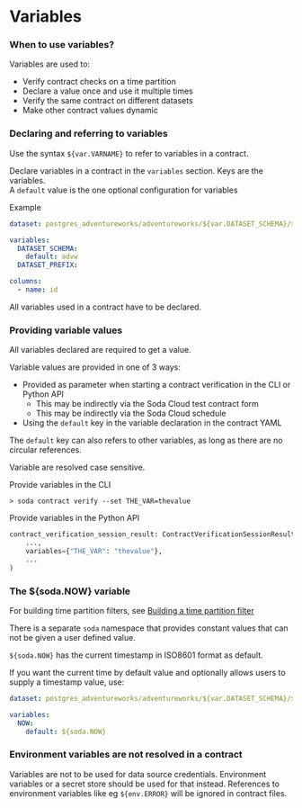 # Variables

### When to use variables?

Variables are used to:

* Verify contract checks on a time partition
* Declare a value once and use it multiple times
* Verify the same contract on different datasets
* Make other contract values dynamic

### Declaring and referring to variables
Use the syntax `${var.VARNAME}` to refer to variables in a contract.

Declare variables in a contract in the `variables` section. Keys are the variables.  
A `default` value is the one optional configuration for variables

Example
```yaml
dataset: postgres_adventureworks/adventureworks/${var.DATASET_SCHEMA}/${var.DATASET_PREFIX}_employee

variables: 
  DATASET_SCHEMA:
    default: advw
  DATASET_PREFIX:

columns:
  - name: id
```

All variables used in a contract have to be declared.

### Providing variable values

All variables declared are required to get a value.

Variable values are provided in one of 3 ways: 
* Provided as parameter when starting a contract verification in the CLI or Python API
  * This may be indirectly via the Soda Cloud test contract form
  * This may be indirectly via the Soda Cloud schedule
* Using the `default` key in the variable declaration in the contract YAML

The `default` key can also refers to other variables, as long as there are no circular 
references.

Variable are resolved case sensitive.

Provide variables in the CLI
```shell
> soda contract verify --set THE_VAR=thevalue
```

Provide variables in the Python API
```python
contract_verification_session_result: ContractVerificationSessionResult = ContractVerificationSession.execute(
    ...,
    variables={"THE_VAR": "thevalue"},
    ...
)
```

### The ${soda.NOW} variable

For building time partition filters, see [Building a time partition filter](filters.md#building-a-time-partition-filter) 

There is a separate `soda` namespace that provides constant values that can not be given a 
user defined value.

`${soda.NOW}` has the current timestamp in ISO8601 format as default.  

If you want the current time by default value and optionally allows users to supply 
a timestamp value, use:
```yaml
dataset: postgres_adventureworks/adventureworks/${var.DATASET_SCHEMA}/${var.DATASET_PREFIX}_employee

variables: 
  NOW:
    default: ${soda.NOW}
```

### Environment variables are not resolved in a contract

Variables are not to be used for data source credentials.  Environment variables or a secret store should 
be used for that instead.  References to environment variables like eg `${env.ERROR}` will be ignored in 
contract files.
